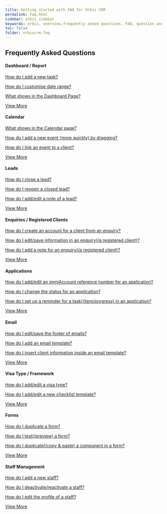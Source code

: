 ```yaml
---
title: Getting started with FAQ for Orbis CRM
permalink: faq.html
sidebar: orbis_sidebar
keywords: orbis, overview,frequently asked questions, FAQ, question and answer, collapsible sections, expand, collapse
toc: false
folder: orbiscrm.faq
---
```


<div class="row">
    <div class="col-lg-12">
        <h2 class="page-header">Frequently Asked Questions</h2>
    </div>
    <div class="row">
        <div class="col-md-6 col-sm-6">
            <div class="panel panel-default text-center">
                <div class="panel-heading">
                    <h4>
                        <b style="font-style: normal">Dashboard / Report</b>
                    </h4>   
                </div>
                <div class="panel-body">
                    <p>
                        <a href="faq.dashboard_report.html#how-do-i-add-a-new-task">
                            How do I add a new task?
                        </a>
                    </p>
                    <p>
                        <a href="faq.dashboard_report.html#how-do-i-customise-date-range">
                            How do I customise date range?
                        </a>
                    </p>
                    <p>
                        <a href="faq.dashboard_report.html#what-shows-in-dashboard-page">
                            What shows in the Dashboard Page?
                        </a>
                    </p>
                    <a href="faq.dashboard_report.html" class="btn btn-primary">View More</a>
                </div>
            </div>
        </div>
        <div class="col-md-6 col-sm-6">
            <div class="panel panel-default text-center">
                <div class="panel-heading">
                    <h4><b style="font-style: normal">Calendar</b></h4>
                </div>
                <div class="panel-body">
                    <p>
                        <a href="faq.calendar.html#what-shows-on-the-calendar-page">
                            What shows in the Calendar page?
                        </a>
                    </p>
                    <p>
                        <a href="faq.calendar.html#how-do-i-add-a-new-event-more-quickly-by-dragging">
                            How do I add a new event (more quickly) by dragging?
                        </a>
                    </p>
                    <p>
                        <a href="faq.calendar.html#how-do-i-link-an-event-to-a-client">
                            How do I link an event to a client?
                        </a>
                    </p>
                    <a href="faq.calendar.html" class="btn btn-primary">View More</a>
                </div>
            </div>
        </div>        
    </div>
    <div class="row">
        <div class="col-md-6 col-sm-6">
            <div class="panel panel-default text-center">
                <div class="panel-heading">
                    <h4><b style="font-style: normal">Leads</b></h4>
                </div>
                <div class="panel-body">
                    <p>
                        <a href="faq.leads.html#how-do-i-close-a-lead">
                            How do I close a lead?
                        </a>
                    </p>
                    <p>
                        <a href="faq.leads.html#how-do-i-reopen-a-closed-lead">
                            How do I reopen a closed lead?
                        </a>
                    </p>
                    <p>
                        <a href="faq.leads.html#how-do-i-add-edit-a-note-of-a-lead">
                            How do I add/edit a note of a lead?
                        </a>
                    </p>
                    <a href="faq.leads.html" class="btn btn-primary">View More</a>
                </div>
            </div>
        </div>
        <div class="col-md-6 col-sm-6">
            <div class="panel panel-default text-center">
                <div class="panel-heading">
                    <h4><b style="font-style: normal">Enquiries / Registered Clients</b></h4>
                </div>
                <div class="panel-body">
                    <p>
                        <a href="faq.enquiries_clients.html#how-do-i-create-an-account-for-a-client-from-an-enquiry">
                            How do I create an account for a client from an enquiry?
                        </a>
                    </p>
                    <p>
                        <a href="faq.enquiries_clients.html#how-do-i-edit-save-information-in-an-enquiry-a-registered-client">
                            How do I edit/save information in an enquiry(/a registered client)?
                        </a>
                    </p>
                    <p>
                        <a href="faq.enquiries_clients.html#how-do-i-add-a-note-for-an-enquiry-a-registered-client">
                            How do I add a note for an enquiry(/a registered client)?
                        </a>
                    </p>
                    <a href="faq.enquiries_clients.html" class="btn btn-primary">View More</a>
                </div>
            </div>
        </div>
    </div>
    <div class="row">
        <div class="col-md-6 col-sm-6">
            <div class="panel panel-default text-center">
                <div class="panel-heading">
                    <h4><b style="font-style: normal">Applications</b></h4>
                </div>
                <div class="panel-body">
                    <p>
                        <a href="faq.applications.html#how-do-i-add-edit-the-reference-number-for-an-application">
                            How do I add/edit an immiAccount reference number for an application?
                        </a>
                    </p>
                    <p>
                        <a href="faq.applications.html#how-do-i-change-the-status-for-an-application">
                            How do I change the status for an application?
                        </a>
                    </p>
                    <p>
                        <a href="faq.applications_progress.html#how-do-i-set-up-a-reminder">
                            How do I set up a reminder for a task(/item/progress) in an application?
                        </a>
                    </p>
                    <a href="faq.applications.html" class="btn btn-primary">View More</a>
                </div>
            </div>
        </div>
        <div class="col-md-6 col-sm-6">
            <div class="panel panel-default text-center">
                <div class="panel-heading">
                    <h4><b style="font-style: normal">Email</b></h4>
                </div>
                <div class="panel-body">
                    <p>
                        <a href="faq.email.html#how-do-i-edit-save-the-footer-of-emails">
                            How do I edit/save the footer of emails?
                        </a>
                    </p>
                    <p>
                        <a href="faq.email.html#how-do-i-add-an-email-template">
                            How do I add an email template?
                        </a>
                    </p>
                    <p>
                        <a href="faq.email.html#how-do-i-insert-client-information-inside-an-email-template">
                            How do I insert client information inside an email template?
                        </a>
                    </p>
                    <a href="faq.email.html" class="btn btn-primary">View More</a>
                </div>
            </div>
        </div>
    </div>
    <div class="row">
        <div class="col-md-6 col-sm-6">
            <div class="panel panel-default text-center">
                <div class="panel-heading">
                    <h4><b style="font-style: normal">Visa Type / Framework</b></h4>
                </div>
                <div class="panel-body">
                    <p>
                        <a href="faq.visa_type_framework.html#how-do-i-add-edit-a-visa-type">
                            How do I add/edit a visa type?
                        </a>
                    </p>
                    <p>
                        <a href="faq.visa_type_framework.html#how-do-i-add-edit-a-new-checklist-template">
                            How do I add/edit a new checklist template?
                        </a>
                    </p>
                    <p>
                    </p>
                    <a href="faq.visa_type_framework.html" class="btn btn-primary">View More</a>
                </div>
            </div>
        </div>
        <div class="col-md-6 col-sm-6">
            <div class="panel panel-default text-center">
                <div class="panel-heading">
                    <h4><b style="font-style: normal">Forms</b></h4>
                </div>
                <div class="panel-body">
                    <p>
                        <a href="faq.forms_overview.html#how-do-i-duplicate-a-form">
                            How do I duplicate a form?
                        </a>
                    </p>
                    <p>
                        <a href="faq.forms_overview.html#how-do-i-test-preview-a-form">
                            How do I test(/preview) a form?
                        </a>
                    </p>
                    <p>
                        <a href="faq.form_builder_component_operations.html#how-do-i-duplicate-a-component-in-a-form">
                            How do I duplicate(/copy & paste) a component in a form?
                        </a>
                    </p>
                    <a href="faq.forms_overview.html" class="btn btn-primary">View More</a>
                </div>
            </div>
        </div>
    </div>        
    <div class="row">
        <div class="col-md-6 col-sm-6">
            <div class="panel panel-default text-center">
                <div class="panel-heading">
                    <h4><b style="font-style: normal">Staff Management</b></h4>
                </div>
                <div class="panel-body">
                    <p>
                        <a href="faq.staff_management.html#how-do-i-add-a-new-staff">
                            How do I add a new staff?
                        </a>
                    </p>
                    <p>
                        <a href="faq.staff_management.html#how-do-i-deactivate-reactivate-a-staff">
                            How do I deactivate/reactivate a staff?
                        </a>
                    </p>
                    <p>
                        <a href="faq.staff_management.html#how-do-i-edit-the-profile-of-a-staff">
                            How do I edit the profile of a staff?
                        </a>
                    </p>
                    <a href="faq.staff_management.html" class="btn btn-primary">View More</a>
                </div>
            </div>
        </div>
    </div>
</div>

